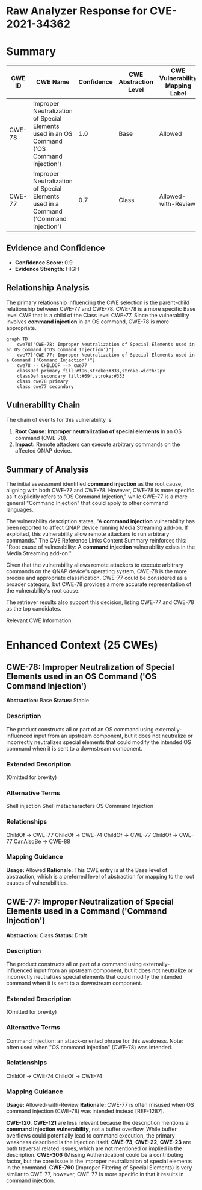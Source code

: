 # Raw Analyzer Response for CVE-2021-34362

# Summary
| CWE ID | CWE Name | Confidence | CWE Abstraction Level | CWE Vulnerability Mapping Label | CWE-Vulnerability Mapping Notes |
|---|---|---|---|---|---|
| CWE-78 | Improper Neutralization of Special Elements used in an OS Command ('OS Command Injection') | 1.0 | Base | Allowed | Primary CWE |
| CWE-77 | Improper Neutralization of Special Elements used in a Command ('Command Injection') | 0.7 | Class | Allowed-with-Review | Secondary Candidate |

## Evidence and Confidence

*   **Confidence Score:** 0.9
*   **Evidence Strength:** HIGH

## Relationship Analysis
The primary relationship influencing the CWE selection is the parent-child relationship between CWE-77 and CWE-78. CWE-78 is a more specific Base level CWE that is a child of the Class level CWE-77. Since the vulnerability involves **command injection** in an OS command, CWE-78 is more appropriate.

```mermaid
graph TD
    cwe78["CWE-78: Improper Neutralization of Special Elements used in an OS Command ('OS Command Injection')"]
    cwe77["CWE-77: Improper Neutralization of Special Elements used in a Command ('Command Injection')"]
    cwe78 -- CHILDOF --> cwe77
    classDef primary fill:#f96,stroke:#333,stroke-width:2px
    classDef secondary fill:#69f,stroke:#333
    class cwe78 primary
    class cwe77 secondary
```

## Vulnerability Chain
The chain of events for this vulnerability is:
1.  **Root Cause:** **Improper neutralization of special elements** in an OS command (CWE-78).
2.  **Impact:** Remote attackers can execute arbitrary commands on the affected QNAP device.

## Summary of Analysis
The initial assessment identified **command injection** as the root cause, aligning with both CWE-77 and CWE-78. However, CWE-78 is more specific as it explicitly refers to "OS Command Injection," while CWE-77 is a more general "Command Injection" that could apply to other command languages.

The vulnerability description states, "A **command injection** vulnerability has been reported to affect QNAP device running Media Streaming add-on. If exploited, this vulnerability allow remote attackers to run arbitrary commands." The CVE Reference Links Content Summary reinforces this: "Root cause of vulnerability: A **command injection** vulnerability exists in the Media Streaming add-on."

Given that the vulnerability allows remote attackers to execute arbitrary commands on the QNAP device's operating system, CWE-78 is the more precise and appropriate classification. CWE-77 could be considered as a broader category, but CWE-78 provides a more accurate representation of the vulnerability's root cause.

The retriever results also support this decision, listing CWE-77 and CWE-78 as the top candidates.

Relevant CWE Information:

# Enhanced Context (25 CWEs)

## CWE-78: Improper Neutralization of Special Elements used in an OS Command ('OS Command Injection')
**Abstraction:** Base
**Status:** Stable

### Description
The product constructs all or part of an OS command using externally-influenced input from an upstream component, but it does not neutralize or incorrectly neutralizes special elements that could modify the intended OS command when it is sent to a downstream component.

### Extended Description
(Omitted for brevity)

### Alternative Terms
Shell injection
Shell metacharacters
OS Command Injection

### Relationships
ChildOf -> CWE-77
ChildOf -> CWE-74
ChildOf -> CWE-77
ChildOf -> CWE-77
CanAlsoBe -> CWE-88

### Mapping Guidance
**Usage:** Allowed
**Rationale:** This CWE entry is at the Base level of abstraction, which is a preferred level of abstraction for mapping to the root causes of vulnerabilities.

## CWE-77: Improper Neutralization of Special Elements used in a Command ('Command Injection')
**Abstraction:** Class
**Status:** Draft

### Description
The product constructs all or part of a command using externally-influenced input from an upstream component, but it does not neutralize or incorrectly neutralizes special elements that could modify the intended command when it is sent to a downstream component.

### Extended Description
(Omitted for brevity)

### Alternative Terms
Command injection: an attack-oriented phrase for this weakness. Note: often used when "OS command injection" (CWE-78) was intended.

### Relationships
ChildOf -> CWE-74
ChildOf -> CWE-74

### Mapping Guidance
**Usage:** Allowed-with-Review
**Rationale:** CWE-77 is often misused when OS command injection (CWE-78) was intended instead [REF-1287].

**CWE-120**, **CWE-121** are less relevant because the description mentions a **command injection vulnerability**, not a buffer overflow. While buffer overflows could potentially lead to command execution, the primary weakness described is the injection itself.
**CWE-73**, **CWE-22**, **CWE-23** are path traversal related issues, which are not mentioned or implied in the description.
**CWE-306** (Missing Authentication) could be a contributing factor, but the core issue is the improper neutralization of special elements in the command.
**CWE-790** (Improper Filtering of Special Elements) is very similar to CWE-77, however, CWE-77 is more specific in that it results in command injection.